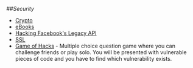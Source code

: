 ##_Security_

- [Crypto](crypto.md)
- [eBooks](ebooks.md)
- [Hacking Facebook's Legacy API](http://stephensclafani.com/2014/07/08/hacking-facebooks-legacy-api-part-1-making-calls-on-behalf-of-any-user/)
- [SSL](ssl.md)
- [Game of Hacks](http://www.gameofhacks.com/) - Multiple choice question game where you can challenge friends or play solo. You will be presented with vulnerable pieces of code and you have to find which vulnerability exists.

